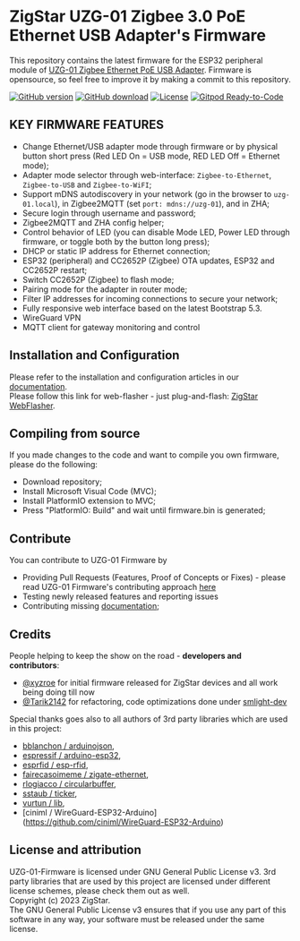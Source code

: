 # ZigStar UZG-01 Zigbee 3.0 PoE Ethernet USB Adapter's Firmware


This repository contains the latest firmware for the ESP32 peripheral module of [UZG-01 Zigbee Ethernet PoE USB Adapter](https://uzg.zig-star.com/product). Firmware is opensource, so feel free to improve it by making a commit to this repository. 

[![GitHub version](https://img.shields.io/github/release/mercenaruss/uzg-firmware.svg)](https://github.com/mercenaruss/uzg-firmware/releases)
[![GitHub download](https://img.shields.io/github/downloads/mercenaruss/uzg-firmware/total.svg)](https://github.com/mercenaruss/uzg-firmware/releases/latest)
[![License](https://img.shields.io/github/license/mercenaruss/uzg-firmware.svg)](LICENSE.txt)
[![Gitpod Ready-to-Code](https://img.shields.io/badge/Gitpod-Ready--to--Code-blue?logo=gitpod)](https://github.com/mercenaruss/uzg-firmware)


## KEY FIRMWARE FEATURES
- Change Ethernet/USB adapter mode through firmware or by physical button short press (Red LED On = USB mode, RED LED Off = Ethernet mode);
- Adapter mode selector through web-interface: `Zigbee-to-Ethernet`, `Zigbee-to-USB` and `Zigbee-to-WiFI`;
- Support mDNS autodiscovery in your network (go in the browser to `uzg-01.local`), in Zigbee2MQTT (set `port: mdns://uzg-01`), and in ZHA;
- Secure login through username and password;
- Zigbee2MQTT and ZHA config helper;
- Control behavior of LED (you can disable Mode LED, Power LED through firmware, or toggle both by the button long press);
- DHCP or static IP address for Ethernet connection;
- ESP32 (peripheral) and CC2652P (Zigbee) OTA updates, ESP32  and CC2652P restart;
- Switch CC2652P (Zigbee) to flash mode;
- Pairing mode for the adapter in router mode;
- Filter IP addresses for incoming connections to secure your network;
- Fully responsive web interface based on the latest Bootstrap 5.3.
- WireGuard VPN
- MQTT client for gateway monitoring and control

## Installation and Configuration
Please refer to the installation and configuration articles in our [documentation](https://uzg.zig-star.com).  
Please follow this link for web-flasher - just plug-and-flash: [ZigStar WebFlasher](https://uzg.zig-star.com/webinstall/).

## Compiling from source

If you made changes to the code and want to compile you own firmware, please do the following:

- Download repository;
- Install Microsoft Visual Code (MVC);
- Install PlatformIO extension to MVC;
- Press "PlatformIO: Build" and wait until firmware.bin is generated;

## Contribute

You can contribute to UZG-01 Firmware by
- Providing Pull Requests (Features, Proof of Concepts or Fixes) - please read UZG-01 Firmware's contributing approach [here](CONTRIBUTING.md)
- Testing newly released features and reporting issues
- Contributing missing [documentation](https://uzg.zig-star.com);

## Credits

People helping to keep the show on the road - **developers and contributors**:

- [@xyzroe](https://github.com/xyzroe/) for initial firmware released for ZigStar devices and all work being doing till now  
- [@Tarik2142](https://github.com/Tarik2142) for refactoring, code optimizations done under [smlight-dev](https://github.com/smlight-dev/)


Special thanks goes also to all authors of 3rd party libraries which are used in this project:

- [bblanchon / arduinojson](https://github.com/bblanchon/ArduinoJson), 
- [espressif / arduino-esp32](https://github.com/espressif/arduino-esp32), 
- [esprfid / esp-rfid](https://github.com/esprfid/esp-rfid), 
- [fairecasoimeme / zigate-ethernet](https://github.com/fairecasoimeme/ZiGate-Ethernet), 
- [rlogiacco / circularbuffer](https://github.com/rlogiacco/CircularBuffer), 
- [sstaub / ticker](https://github.com/sstaub/Ticker), 
- [vurtun / lib](https://github.com/vurtun/lib),
- [ciniml / WireGuard-ESP32-Arduino] (https://github.com/ciniml/WireGuard-ESP32-Arduino)  

## License and attribution

UZG-01-Firmware is licensed under GNU General Public License v3.
3rd party libraries that are used by this project are licensed under different license schemes, please check them out as well.  
Copyright (c) 2023 ZigStar.  
The GNU General Public License v3 ensures that if you use any part of this software in any way, your software must be released under the same license.  
